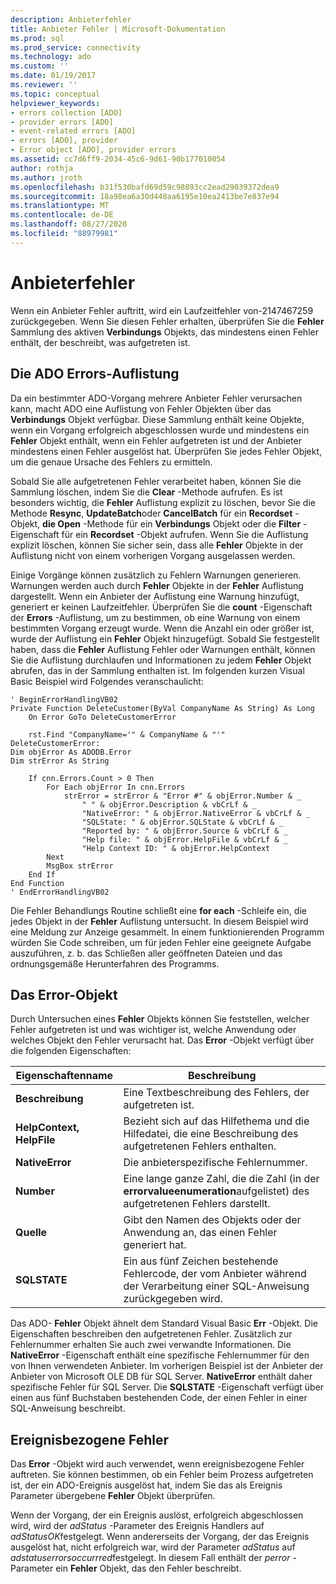 ```yaml
---
description: Anbieterfehler
title: Anbieter Fehler | Microsoft-Dokumentation
ms.prod: sql
ms.prod_service: connectivity
ms.technology: ado
ms.custom: ''
ms.date: 01/19/2017
ms.reviewer: ''
ms.topic: conceptual
helpviewer_keywords:
- errors collection [ADO]
- provider errors [ADO]
- event-related errors [ADO]
- errors [ADO], provider
- Error object [ADO], provider errors
ms.assetid: cc7d6ff9-2034-45c6-9d61-90b177010054
author: rothja
ms.author: jroth
ms.openlocfilehash: b31f530bafd69d59c98893cc2ead29039372dea9
ms.sourcegitcommit: 18a98ea6a30d448aa6195e10ea2413be7e837e94
ms.translationtype: MT
ms.contentlocale: de-DE
ms.lasthandoff: 08/27/2020
ms.locfileid: "88979981"
---
```

# <a name="provider-errors"></a>Anbieterfehler
Wenn ein Anbieter Fehler auftritt, wird ein Laufzeitfehler von-2147467259 zurückgegeben. Wenn Sie diesen Fehler erhalten, überprüfen Sie die **Fehler** Sammlung des aktiven **Verbindungs** Objekts, das mindestens einen Fehler enthält, der beschreibt, was aufgetreten ist.  
  
## <a name="the-ado-errors-collection"></a>Die ADO Errors-Auflistung  
 Da ein bestimmter ADO-Vorgang mehrere Anbieter Fehler verursachen kann, macht ADO eine Auflistung von Fehler Objekten über das **Verbindungs** Objekt verfügbar. Diese Sammlung enthält keine Objekte, wenn ein Vorgang erfolgreich abgeschlossen wurde und mindestens ein **Fehler** Objekt enthält, wenn ein Fehler aufgetreten ist und der Anbieter mindestens einen Fehler ausgelöst hat. Überprüfen Sie jedes Fehler Objekt, um die genaue Ursache des Fehlers zu ermitteln.  
  
 Sobald Sie alle aufgetretenen Fehler verarbeitet haben, können Sie die Sammlung löschen, indem Sie die **Clear** -Methode aufrufen. Es ist besonders wichtig, die **Fehler** Auflistung explizit zu löschen, bevor Sie die Methode **Resync**, **UpdateBatch**oder **CancelBatch** für ein **Recordset** -Objekt, **die Open** -Methode für ein **Verbindungs** Objekt oder die **Filter** -Eigenschaft für ein **Recordset** -Objekt aufrufen. Wenn Sie die Auflistung explizit löschen, können Sie sicher sein, dass alle **Fehler** Objekte in der Auflistung nicht von einem vorherigen Vorgang ausgelassen werden.  
  
 Einige Vorgänge können zusätzlich zu Fehlern Warnungen generieren. Warnungen werden auch durch **Fehler** Objekte in der **Fehler** Auflistung dargestellt. Wenn ein Anbieter der Auflistung eine Warnung hinzufügt, generiert er keinen Laufzeitfehler. Überprüfen Sie die **count** -Eigenschaft der **Errors** -Auflistung, um zu bestimmen, ob eine Warnung von einem bestimmten Vorgang erzeugt wurde. Wenn die Anzahl ein oder größer ist, wurde der Auflistung ein **Fehler** Objekt hinzugefügt. Sobald Sie festgestellt haben, dass die **Fehler** Auflistung Fehler oder Warnungen enthält, können Sie die Auflistung durchlaufen und Informationen zu jedem **Fehler** Objekt abrufen, das in der Sammlung enthalten ist. Im folgenden kurzen Visual Basic Beispiel wird Folgendes veranschaulicht:  
  
```  
' BeginErrorHandlingVB02  
Private Function DeleteCustomer(ByVal CompanyName As String) As Long  
    On Error GoTo DeleteCustomerError  
  
    rst.Find "CompanyName='" & CompanyName & "'"  
DeleteCustomerError:  
Dim objError As ADODB.Error  
Dim strError As String  
  
    If cnn.Errors.Count > 0 Then  
        For Each objError In cnn.Errors  
            strError = strError & "Error #" & objError.Number & _  
                " " & objError.Description & vbCrLf & _  
                "NativeError: " & objError.NativeError & vbCrLf & _  
                "SQLState: " & objError.SQLState & vbCrLf & _  
                "Reported by: " & objError.Source & vbCrLf & _  
                "Help file: " & objError.HelpFile & vbCrLf & _  
                "Help Context ID: " & objError.HelpContext  
        Next  
        MsgBox strError  
    End If  
End Function  
' EndErrorHandlingVB02  
```  
  
 Die Fehler Behandlungs Routine schließt eine **for each** -Schleife ein, die jedes Objekt in der **Fehler** Auflistung untersucht. In diesem Beispiel wird eine Meldung zur Anzeige gesammelt. In einem funktionierenden Programm würden Sie Code schreiben, um für jeden Fehler eine geeignete Aufgabe auszuführen, z. b. das Schließen aller geöffneten Dateien und das ordnungsgemäße Herunterfahren des Programms.  
  
## <a name="the-error-object"></a>Das Error-Objekt  
 Durch Untersuchen eines **Fehler** Objekts können Sie feststellen, welcher Fehler aufgetreten ist und was wichtiger ist, welche Anwendung oder welches Objekt den Fehler verursacht hat. Das **Error** -Objekt verfügt über die folgenden Eigenschaften:  
  
|Eigenschaftenname|Beschreibung|  
|-------------------|-----------------|  
|**Beschreibung**|Eine Textbeschreibung des Fehlers, der aufgetreten ist.|  
|**HelpContext, HelpFile**|Bezieht sich auf das Hilfethema und die Hilfedatei, die eine Beschreibung des aufgetretenen Fehlers enthalten.|  
|**NativeError**|Die anbieterspezifische Fehlernummer.|  
|**Number**|Eine lange ganze Zahl, die die Zahl (in der **errorvalueenumeration**aufgelistet) des aufgetretenen Fehlers darstellt.|  
|**Quelle**|Gibt den Namen des Objekts oder der Anwendung an, das einen Fehler generiert hat.|  
|**SQLSTATE**|Ein aus fünf Zeichen bestehende Fehlercode, der vom Anbieter während der Verarbeitung einer SQL-Anweisung zurückgegeben wird.|  
  
 Das ADO- **Fehler** Objekt ähnelt dem Standard Visual Basic **Err** -Objekt. Die Eigenschaften beschreiben den aufgetretenen Fehler. Zusätzlich zur Fehlernummer erhalten Sie auch zwei verwandte Informationen. Die **NativeError** -Eigenschaft enthält eine spezifische Fehlernummer für den von Ihnen verwendeten Anbieter. Im vorherigen Beispiel ist der Anbieter der Anbieter von Microsoft OLE DB für SQL Server. **NativeError** enthält daher spezifische Fehler für SQL Server. Die **SQLSTATE** -Eigenschaft verfügt über einen aus fünf Buchstaben bestehenden Code, der einen Fehler in einer SQL-Anweisung beschreibt.  
  
## <a name="event-related-errors"></a>Ereignisbezogene Fehler  
 Das **Error** -Objekt wird auch verwendet, wenn ereignisbezogene Fehler auftreten. Sie können bestimmen, ob ein Fehler beim Prozess aufgetreten ist, der ein ADO-Ereignis ausgelöst hat, indem Sie das als Ereignis Parameter übergebene **Fehler** Objekt überprüfen.  
  
 Wenn der Vorgang, der ein Ereignis auslöst, erfolgreich abgeschlossen wird, wird der *adStatus* -Parameter des Ereignis Handlers auf *adStatusOK*festgelegt. Wenn andererseits der Vorgang, der das Ereignis ausgelöst hat, nicht erfolgreich war, wird der Parameter *adStatus* auf *adstatuserrorsoccurrred*festgelegt. In diesem Fall enthält der *perror* -Parameter ein **Fehler** Objekt, das den Fehler beschreibt.
